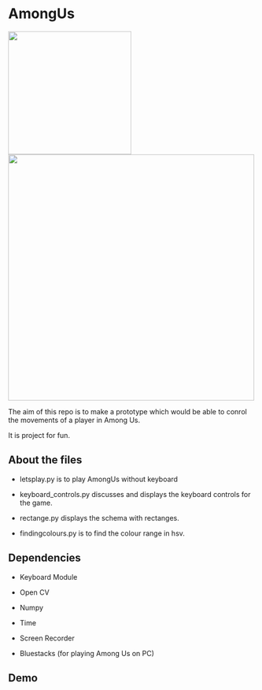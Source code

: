 # AmongUs

<img src="https://i.ibb.co/4g8RSxW/image-1.png" width="250"/> <img src="https://github.com/bhav09/AmongUs/blob/main/amongus.gif" width="500"/>


The aim of this repo is to make a prototype which would be able to conrol the movements of a player in Among Us.

It is project for fun. 

## About the files

* letsplay.py is to play AmongUs without keyboard

* keyboard_controls.py discusses and displays the keyboard controls for the game.

* rectange.py displays the schema with rectanges.

* findingcolours.py is to find the colour range in hsv.

## Dependencies

* Keyboard Module

* Open CV

* Numpy

* Time

* Screen Recorder

* Bluestacks (for playing Among Us on PC)

## Demo

